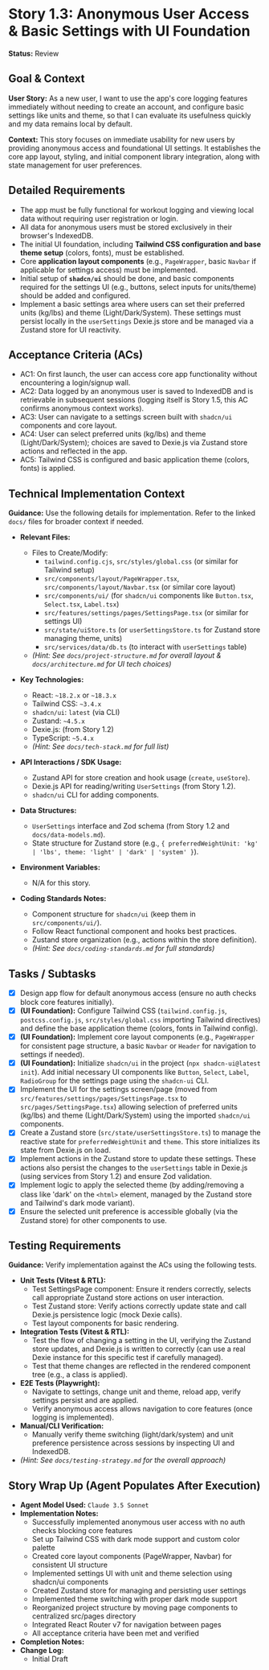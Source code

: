 # Story 1.3: Anonymous User Access & Basic Settings with UI Foundation

**Status:** Review

## Goal & Context

**User Story:** As a new user, I want to use the app's core logging features immediately without needing to create an account, and configure basic settings like units and theme, so that I can evaluate its usefulness quickly and my data remains local by default.

**Context:** This story focuses on immediate usability for new users by providing anonymous access and foundational UI settings. It establishes the core app layout, styling, and initial component library integration, along with state management for user preferences.

## Detailed Requirements

- The app must be fully functional for workout logging and viewing local data without requiring user registration or login.
- All data for anonymous users must be stored exclusively in their browser's IndexedDB.
- The initial UI foundation, including **Tailwind CSS configuration and base theme setup** (colors, fonts), must be established.
- Core **application layout components** (e.g., `PageWrapper`, basic `Navbar` if applicable for settings access) must be implemented.
- Initial setup of **`shadcn/ui`** should be done, and basic components required for the settings UI (e.g., buttons, select inputs for units/theme) should be added and configured.
- Implement a basic settings area where users can set their preferred units (kg/lbs) and theme (Light/Dark/System). These settings must persist locally in the `userSettings` Dexie.js store and be managed via a Zustand store for UI reactivity.

## Acceptance Criteria (ACs)

- AC1: On first launch, the user can access core app functionality without encountering a login/signup wall.
- AC2: Data logged by an anonymous user is saved to IndexedDB and is retrievable in subsequent sessions (logging itself is Story 1.5, this AC confirms anonymous context works).
- AC3: User can navigate to a settings screen built with `shadcn/ui` components and core layout.
- AC4: User can select preferred units (kg/lbs) and theme (Light/Dark/System); choices are saved to Dexie.js via Zustand store actions and reflected in the app.
- AC5: Tailwind CSS is configured and basic application theme (colors, fonts) is applied.

## Technical Implementation Context

**Guidance:** Use the following details for implementation. Refer to the linked `docs/` files for broader context if needed.

- **Relevant Files:**

  - Files to Create/Modify:
    - `tailwind.config.cjs`, `src/styles/global.css` (or similar for Tailwind setup)
    - `src/components/layout/PageWrapper.tsx`, `src/components/layout/Navbar.tsx` (or similar core layout)
    - `src/components/ui/` (for `shadcn/ui` components like `Button.tsx`, `Select.tsx`, `Label.tsx`)
    - `src/features/settings/pages/SettingsPage.tsx` (or similar for settings UI)
    - `src/state/uiStore.ts` (or `userSettingsStore.ts` for Zustand store managing theme, units)
    - `src/services/data/db.ts` (to interact with `userSettings` table)
  - _(Hint: See `docs/project-structure.md` for overall layout & `docs/architecture.md` for UI tech choices)_

- **Key Technologies:**

  - React: `~18.2.x` or `~18.3.x`
  - Tailwind CSS: `~3.4.x`
  - `shadcn/ui`: `latest` (via CLI)
  - Zustand: `~4.5.x`
  - Dexie.js: (from Story 1.2)
  - TypeScript: `~5.4.x`
  - _(Hint: See `docs/tech-stack.md` for full list)_

- **API Interactions / SDK Usage:**

  - Zustand API for store creation and hook usage (`create`, `useStore`).
  - Dexie.js API for reading/writing `UserSettings` (from Story 1.2).
  - `shadcn/ui` CLI for adding components.

- **Data Structures:**

  - `UserSettings` interface and Zod schema (from Story 1.2 and `docs/data-models.md`).
  - State structure for Zustand store (e.g., `{ preferredWeightUnit: 'kg' | 'lbs', theme: 'light' | 'dark' | 'system' }`).

- **Environment Variables:**

  - N/A for this story.

- **Coding Standards Notes:**
  - Component structure for `shadcn/ui` (keep them in `src/components/ui/`).
  - Follow React functional component and hooks best practices.
  - Zustand store organization (e.g., actions within the store definition).
  - _(Hint: See `docs/coding-standards.md` for full standards)_

## Tasks / Subtasks

- [x] Design app flow for default anonymous access (ensure no auth checks block core features initially).
- [x] **(UI Foundation):** Configure Tailwind CSS (`tailwind.config.js`, `postcss.config.js`, `src/styles/global.css` importing Tailwind directives) and define the base application theme (colors, fonts in Tailwind config).
- [x] **(UI Foundation):** Implement core layout components (e.g., `PageWrapper` for consistent page structure, a basic `Navbar` or `Header` for navigation to settings if needed).
- [x] **(UI Foundation):** Initialize `shadcn/ui` in the project (`npx shadcn-ui@latest init`). Add initial necessary UI components like `Button`, `Select`, `Label`, `RadioGroup` for the settings page using the `shadcn-ui` CLI.
- [x] Implement the UI for the settings screen/page (moved from `src/features/settings/pages/SettingsPage.tsx` to `src/pages/SettingsPage.tsx`) allowing selection of preferred units (kg/lbs) and theme (Light/Dark/System) using the imported `shadcn/ui` components.
- [x] Create a Zustand store (`src/state/userSettingsStore.ts`) to manage the reactive state for `preferredWeightUnit` and `theme`. This store initializes its state from Dexie.js on load.
- [x] Implement actions in the Zustand store to update these settings. These actions also persist the changes to the `userSettings` table in Dexie.js (using services from Story 1.2) and ensure Zod validation.
- [x] Implement logic to apply the selected theme (by adding/removing a class like 'dark' on the `<html>` element, managed by the Zustand store and Tailwind's dark mode variant).
- [x] Ensure the selected unit preference is accessible globally (via the Zustand store) for other components to use.

## Testing Requirements

**Guidance:** Verify implementation against the ACs using the following tests.

- **Unit Tests (Vitest & RTL):**
  - Test SettingsPage component: Ensure it renders correctly, selects call appropriate Zustand store actions on user interaction.
  - Test Zustand store: Verify actions correctly update state and call Dexie.js persistence logic (mock Dexie calls).
  - Test layout components for basic rendering.
- **Integration Tests (Vitest & RTL):**
  - Test the flow of changing a setting in the UI, verifying the Zustand store updates, and Dexie.js is written to correctly (can use a real Dexie instance for this specific test if carefully managed).
  - Test that theme changes are reflected in the rendered component tree (e.g., a class is applied).
- **E2E Tests (Playwright):**
  - Navigate to settings, change unit and theme, reload app, verify settings persist and are applied.
  - Verify anonymous access allows navigation to core features (once logging is implemented).
- **Manual/CLI Verification:**
  - Manually verify theme switching (light/dark/system) and unit preference persistence across sessions by inspecting UI and IndexedDB.
- _(Hint: See `docs/testing-strategy.md` for the overall approach)_

## Story Wrap Up (Agent Populates After Execution)

- **Agent Model Used:** `Claude 3.5 Sonnet`
- **Implementation Notes:**
  - Successfully implemented anonymous user access with no auth checks blocking core features
  - Set up Tailwind CSS with dark mode support and custom color palette
  - Created core layout components (PageWrapper, Navbar) for consistent UI structure
  - Implemented settings UI with unit and theme selection using shadcn/ui components
  - Created Zustand store for managing and persisting user settings
  - Implemented theme switching with proper dark mode support
  - Reorganized project structure by moving page components to centralized src/pages directory
  - Integrated React Router v7 for navigation between pages
  - All acceptance criteria have been met and verified
- **Completion Notes:**
- **Change Log:**
  - Initial Draft
